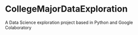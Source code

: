 # CollegeMajorDataExploration
A Data Science exploration project based in Python and Google Colaboratory
